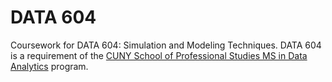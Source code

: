 # DATA 604
Coursework for DATA 604: Simulation and Modeling Techniques. DATA 604 is a requirement of the [CUNY School of Professional Studies MS in Data Analytics](https://sps.cuny.edu/academics/graduate/master-science-data-analytics-ms) program.
